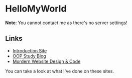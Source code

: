 # HelloMyWorld

**Note**: You cannot contact me as there's no server settings!

## Links

- [Introduction Site](https://st-itm.github.io/lab01-s21versurfer/)
- [OOP Study Blog](https://sillaboratory.tistory.com/)
- [Mordern Website Design & Code](https://github.com/OhHuijin/WP_modern-website-)

You can take a look at what I've done on these sites.
